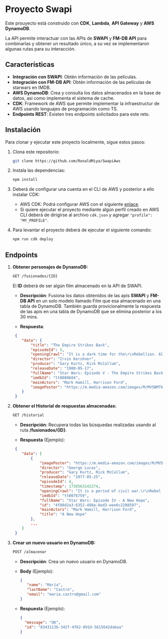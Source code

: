 # Proyecto Swapi

Este prouyecto está construido con **CDK**, **Lambda**, **API Gateway** y **AWS DynamoDB**.

La API permite interactuar con las APIs de **SWAPI** y **FM-DB API** para combinarlas y obtener un resultado único, a su vez se implementaron algunas rutas para su interacción.

## Características

- **Integración con SWAPI**: Obtén información de las películas.
- **Integración con FM-DB API**: Obtén información de las películas de starwars en IMDB.
- **AWS DynamoDB**: Crea y consulta los datos almacenados en la base de datos, asi como implementa el sistema de cache.
- **CDK**: Framework de AWS que permite implementar la infraestructur de AWS usando lenguajes de programación como TS.
- **Endpoints REST**: Existen tres endpoints solicitados para este reto.

## Instalación

Para clonar y ejecutar este proyecto localmente, sigue estos pasos:

1. Clona este repositorio:

   ```bash
   git clone https://github.com/RonaldMiya/SwapiAws
   ```

2. Instala las dependencias:

   ```bash
   npm install
   ```

3. Deberá de configurar una cuenta en el CLI de AWS y posterior a ello instalar CDK:

   - AWS CDK: Podrá configurar AWS con el siguiente [enlace](https://docs.aws.amazon.com/cdk/v2/guide/getting_started.html).
   - Si quiere ejecutar el proyecto mediante algún perfil creado en AWS CLI deberá de dirigirse al archivo `cdk.json` y agregar `"profile": "MY_PROFILE"`.

3. Para levantar el proyecto deberá de ejecutar el siguiente comando:
   ```bash
   npm run cdk deploy
   ```

## Endpoints

1. **Obtener personajes de DynamoDB:**

   ```bash
   GET /fusionados/{ID}
   ```
   El **ID** deberá de ser algún film almacenado en la API de SWAPI.

   - **Descripción**: Fusiona los datos obtenidos de las apis **SWAPI** y **FM-DB API** en un solo modelo llamado Film que esa almacenado en una tabla de DynamoDB. También guarda provicionalmente la respuesta de las apis en una tabla de DynamoDB que se elimina posterior a los 30 mins.

   - **Respuesta**:
    ```json
     {
        "data": {
            "title": "The Empire Strikes Back",
            "episodeId": 5,
            "openingCrawl": "It is a dark time for the\r\nRebellion. Although the Death\r\nStar has been destroyed,\r\nImperial troops have driven the\r\nRebel forces from their hidden\r\nbase and pursued them across\r\nthe galaxy.\r\n\r\nEvading the dreaded Imperial\r\nStarfleet, a group of freedom\r\nfighters led by Luke Skywalker\r\nhas established a new secret\r\nbase on the remote ice world\r\nof Hoth.\r\n\r\nThe evil lord Darth Vader,\r\nobsessed with finding young\r\nSkywalker, has dispatched\r\nthousands of remote probes into\r\nthe far reaches of space....",
            "director": "Irvin Kershner",
            "producer": "Gary Kurtz, Rick McCallum",
            "releaseDate": "1980-05-17",
            "fullName": "Star Wars: Episode V - The Empire Strikes Back",
            "imdbId": "tt0080684",
            "mainActors": "Mark Hamill, Harrison Ford",
            "imagePoster": "https://m.media-amazon.com/images/M/MV5BMTkxNGFlNDktZmJkNC00MDdhLTg0MTEtZjZiYWI3MGE5NWIwXkEyXkFqcGc@._V1_.jpg"
        }
     }
     ```

2. **Obtener el Historial de respuestas almacenadas:**

   ```bash
   GET /historial
   ```

   - **Descripción**: Recupera todas las búsquedas realizadas usando al ruta **/fusionados/{ID}**.

   - **Respuesta** (Ejemplo):

    ```json
     {
        "data": [
            {
                "imagePoster": "https://m.media-amazon.com/images/M/MV5BOGUwMDk0Y2MtNjBlNi00NmRiLTk2MWYtMGMyMDlhYmI4ZDBjXkEyXkFqcGc@._V1_.jpg",
                "director": "George Lucas",
                "producer": "Gary Kurtz, Rick McCallum",
                "releaseDate": "1977-05-25",
                "episodeId": 4,
                "timestamp": 1738563142274,
                "openingCrawl": "It is a period of civil war.\r\nRebel spaceships, striking\r\nfrom a hidden base, have won\r\ntheir first victory against\r\nthe evil Galactic Empire.\r\n\r\nDuring the battle, Rebel\r\nspies managed to steal secret\r\nplans to the Empire's\r\nultimate weapon, the DEATH\r\nSTAR, an armored space\r\nstation with enough power\r\nto destroy an entire planet.\r\n\r\nPursued by the Empire's\r\nsinister agents, Princess\r\nLeia races home aboard her\r\nstarship, custodian of the\r\nstolen plans that can save her\r\npeople and restore\r\nfreedom to the galaxy....",
                "imdbId": "tt0076759",
                "fullName": "Star Wars: Episode IV - A New Hope",
                "id": "4f88d2a3-6352-498a-8ed3-eee6c2208597",
                "mainActors": "Mark Hamill, Harrison Ford",
                "title": "A New Hope"
            },
            ...
        ]
     }
    ```

3. **Crear un nuevo usuario en DynamoDB:**

   ```bash
   POST /almacenar
   ```

   - **Descripción**: Crea un nuevo usuario en DynamoDB.

   - **Body** (Ejemplo):

     ```json
     {
        "name": "María",
        "lastName": "Castro",
        "email": "maria.castro@gmail.com"
     }
     ```

   - **Respuesta** (Ejemplo):

     ```json
     {
       "message": "OK",
       "id": "8343113b-342f-4f62-891d-5615642dabaa"
     }
     ```